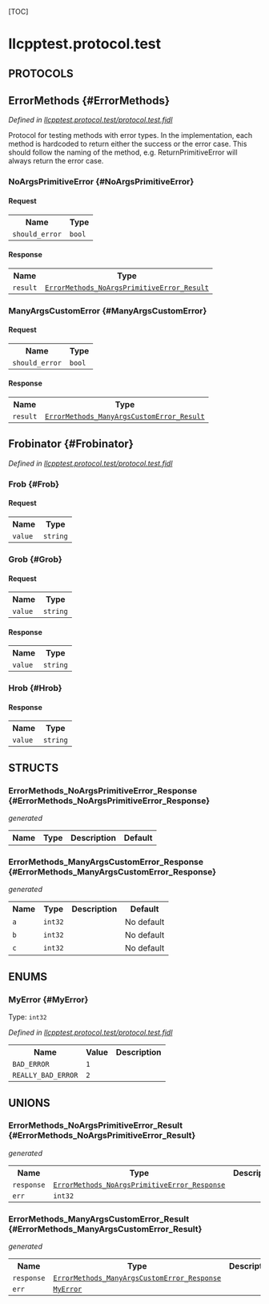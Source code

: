 [TOC]

# llcpptest.protocol.test


## **PROTOCOLS**

## ErrorMethods {#ErrorMethods}
*Defined in [llcpptest.protocol.test/protocol.test.fidl](https://fuchsia.googlesource.com/fuchsia/+/master/garnet/public/lib/fidl/llcpp/protocol.test.fidl#16)*

<p>Protocol for testing methods with error types.
In the implementation, each method is hardcoded to return either the
success or the error case. This should follow the naming of the method,
e.g. ReturnPrimitiveError will always return the error case.</p>

### NoArgsPrimitiveError {#NoArgsPrimitiveError}


#### Request
<table>
    <tr><th>Name</th><th>Type</th></tr>
    <tr>
            <td><code>should_error</code></td>
            <td>
                <code>bool</code>
            </td>
        </tr></table>


#### Response
<table>
    <tr><th>Name</th><th>Type</th></tr>
    <tr>
            <td><code>result</code></td>
            <td>
                <code><a class='link' href='#ErrorMethods_NoArgsPrimitiveError_Result'>ErrorMethods_NoArgsPrimitiveError_Result</a></code>
            </td>
        </tr></table>

### ManyArgsCustomError {#ManyArgsCustomError}


#### Request
<table>
    <tr><th>Name</th><th>Type</th></tr>
    <tr>
            <td><code>should_error</code></td>
            <td>
                <code>bool</code>
            </td>
        </tr></table>


#### Response
<table>
    <tr><th>Name</th><th>Type</th></tr>
    <tr>
            <td><code>result</code></td>
            <td>
                <code><a class='link' href='#ErrorMethods_ManyArgsCustomError_Result'>ErrorMethods_ManyArgsCustomError_Result</a></code>
            </td>
        </tr></table>

## Frobinator {#Frobinator}
*Defined in [llcpptest.protocol.test/protocol.test.fidl](https://fuchsia.googlesource.com/fuchsia/+/master/garnet/public/lib/fidl/llcpp/protocol.test.fidl#21)*


### Frob {#Frob}


#### Request
<table>
    <tr><th>Name</th><th>Type</th></tr>
    <tr>
            <td><code>value</code></td>
            <td>
                <code>string</code>
            </td>
        </tr></table>



### Grob {#Grob}


#### Request
<table>
    <tr><th>Name</th><th>Type</th></tr>
    <tr>
            <td><code>value</code></td>
            <td>
                <code>string</code>
            </td>
        </tr></table>


#### Response
<table>
    <tr><th>Name</th><th>Type</th></tr>
    <tr>
            <td><code>value</code></td>
            <td>
                <code>string</code>
            </td>
        </tr></table>

### Hrob {#Hrob}




#### Response
<table>
    <tr><th>Name</th><th>Type</th></tr>
    <tr>
            <td><code>value</code></td>
            <td>
                <code>string</code>
            </td>
        </tr></table>



## **STRUCTS**

### ErrorMethods_NoArgsPrimitiveError_Response {#ErrorMethods_NoArgsPrimitiveError_Response}
*generated*





<table>
    <tr><th>Name</th><th>Type</th><th>Description</th><th>Default</th></tr>
</table>

### ErrorMethods_ManyArgsCustomError_Response {#ErrorMethods_ManyArgsCustomError_Response}
*generated*





<table>
    <tr><th>Name</th><th>Type</th><th>Description</th><th>Default</th></tr><tr>
            <td><code>a</code></td>
            <td>
                <code>int32</code>
            </td>
            <td></td>
            <td>No default</td>
        </tr><tr>
            <td><code>b</code></td>
            <td>
                <code>int32</code>
            </td>
            <td></td>
            <td>No default</td>
        </tr><tr>
            <td><code>c</code></td>
            <td>
                <code>int32</code>
            </td>
            <td></td>
            <td>No default</td>
        </tr>
</table>



## **ENUMS**

### MyError {#MyError}
Type: <code>int32</code>

*Defined in [llcpptest.protocol.test/protocol.test.fidl](https://fuchsia.googlesource.com/fuchsia/+/master/garnet/public/lib/fidl/llcpp/protocol.test.fidl#7)*



<table>
    <tr><th>Name</th><th>Value</th><th>Description</th></tr><tr>
            <td><code>BAD_ERROR</code></td>
            <td><code>1</code></td>
            <td></td>
        </tr><tr>
            <td><code>REALLY_BAD_ERROR</code></td>
            <td><code>2</code></td>
            <td></td>
        </tr></table>





## **UNIONS**

### ErrorMethods_NoArgsPrimitiveError_Result {#ErrorMethods_NoArgsPrimitiveError_Result}
*generated*


<table>
    <tr><th>Name</th><th>Type</th><th>Description</th></tr><tr>
            <td><code>response</code></td>
            <td>
                <code><a class='link' href='#ErrorMethods_NoArgsPrimitiveError_Response'>ErrorMethods_NoArgsPrimitiveError_Response</a></code>
            </td>
            <td></td>
        </tr><tr>
            <td><code>err</code></td>
            <td>
                <code>int32</code>
            </td>
            <td></td>
        </tr></table>

### ErrorMethods_ManyArgsCustomError_Result {#ErrorMethods_ManyArgsCustomError_Result}
*generated*


<table>
    <tr><th>Name</th><th>Type</th><th>Description</th></tr><tr>
            <td><code>response</code></td>
            <td>
                <code><a class='link' href='#ErrorMethods_ManyArgsCustomError_Response'>ErrorMethods_ManyArgsCustomError_Response</a></code>
            </td>
            <td></td>
        </tr><tr>
            <td><code>err</code></td>
            <td>
                <code><a class='link' href='#MyError'>MyError</a></code>
            </td>
            <td></td>
        </tr></table>









